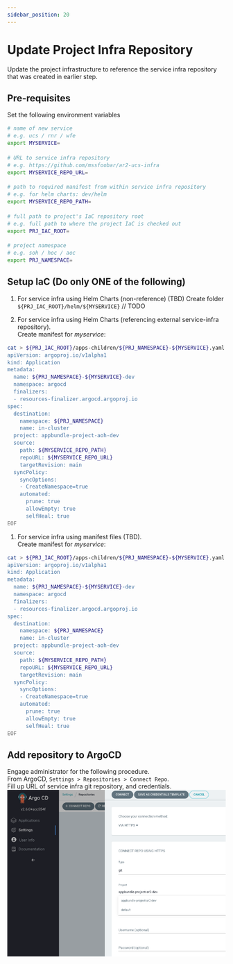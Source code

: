 ```yaml
---
sidebar_position: 20
---
```


# Update Project Infra Repository

Update the project infrastructure to reference the service infra repository that was created in earlier step.

## Pre-requisites
Set the following environment variables
```bash
# name of new service
# e.g. ucs / rnr / wfe
export MYSERVICE=

# URL to service infra repository
# e.g. https://github.com/mssfoobar/ar2-ucs-infra
export MYSERVICE_REPO_URL=

# path to required manifest from within service infra repository
# e.g. for helm charts: dev/helm
export MYSERVICE_REPO_PATH=

# full path to project's IaC repository root
# e.g. full path to where the project IaC is checked out
export PRJ_IAC_ROOT=

# project namespace
# e.g. soh / hoc / aoc
export PRJ_NAMESPACE=
```

## Setup IaC (Do only ONE of the following)
1. For service infra using Helm Charts (non-reference) (TBD)
Create folder `${PRJ_IAC_ROOT}/helm/${MYSERVICE}`
// TODO

1. For service infra using Helm Charts (referencing external service-infra repository).  
Create manifest for *myservice*:
  ```bash
  cat > ${PRJ_IAC_ROOT}/apps-children/${PRJ_NAMESPACE}-${MYSERVICE}.yaml << EOF
  apiVersion: argoproj.io/v1alpha1
  kind: Application
  metadata:
    name: ${PRJ_NAMESPACE}-${MYSERVICE}-dev
    namespace: argocd
    finalizers:
    - resources-finalizer.argocd.argoproj.io
  spec:
    destination:
      namespace: ${PRJ_NAMESPACE}
      name: in-cluster
    project: appbundle-project-aoh-dev
    source:
      path: ${MYSERVICE_REPO_PATH}
      repoURL: ${MYSERVICE_REPO_URL}
      targetRevision: main
    syncPolicy:
      syncOptions:
      - CreateNamespace=true
      automated:
        prune: true
        allowEmpty: true
        selfHeal: true
  EOF
  ```
1. For service infra using manifest files (TBD).  
Create manifest for *myservice*:
  ```bash
  cat > ${PRJ_IAC_ROOT}/apps-children/${PRJ_NAMESPACE}-${MYSERVICE}.yaml << EOF
  apiVersion: argoproj.io/v1alpha1
  kind: Application
  metadata:
    name: ${PRJ_NAMESPACE}-${MYSERVICE}-dev
    namespace: argocd
    finalizers:
    - resources-finalizer.argocd.argoproj.io
  spec:
    destination:
      namespace: ${PRJ_NAMESPACE}
      name: in-cluster
    project: appbundle-project-aoh-dev
    source:
      path: ${MYSERVICE_REPO_PATH}
      repoURL: ${MYSERVICE_REPO_URL}
      targetRevision: main
    syncPolicy:
      syncOptions:
      - CreateNamespace=true
      automated:
        prune: true
        allowEmpty: true
        selfHeal: true
  EOF
  ```
## Add repository to ArgoCD
Engage administrator for the following procedure.  
From ArgoCD, `Settings > Repositories > Connect Repo`.   
Fill up URL of service infra git repository, and credentials.
![image](./images/add-repo-to-argocd.png)
